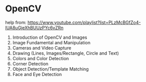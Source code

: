 # OpenCV

help from: https://www.youtube.com/playlist?list=PLzMcBGfZo4-lUA8uGjeXhBUUzPYc6vZRn

1. Introduction of OpenCV and Images
2. Image Fundamental and Manipulation 
3. Cameras and Video Capture
4. Drawing (Lines, Images/Rectangle, Circle and Text)
5. Colors and Color Detection
6. Corner Detection
7. Object Detection/Template Matching
8. Face and Eye Detection
